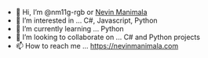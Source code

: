 - 👋 Hi, I’m @nm11g-rgb or <a href="https://nevinmanimala.com/">Nevin Manimala</a>
- 👀 I’m interested in ... C#, Javascript, Python
- 🌱 I’m currently learning ... Python
- 💞️ I’m looking to collaborate on ... C# and Python projects
- 📫 How to reach me ... https://nevinmanimala.com

<!---
nm11g-rgb/nm11g-rgb is a ✨ special ✨ repository because its `README.md` (this file) appears on your GitHub profile.
You can click the Preview link to take a look at your changes.
--->
